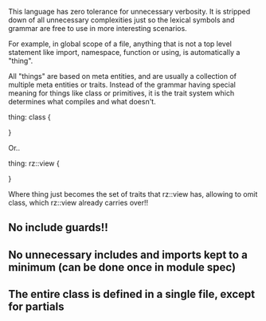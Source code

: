 This language has zero tolerance for unnecessary verbosity. It is stripped down of all unnecessary complexities just so the lexical symbols and grammar are free to use in more interesting scenarios.

For example, in global scope of a file, anything that is not a top level statement like import, namespace, function or using, is automatically a "thing".

All "things" are based on meta entities, and are usually a collection of multiple meta entities or traits. Instead of the grammar having special meaning for things like class or primitives, it is the trait system which determines what compiles and what doesn't.

thing: class 
{

}

Or..

thing: rz::view
{

}

Where thing just becomes the set of traits that rz::view has, allowing to omit class, which rz::view already carries over!!

## No include guards!!

## No unnecessary includes and imports kept to a minimum (can be done once in module spec)

## The entire class is defined in a single file, except for partials